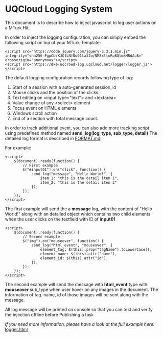 # UQCloud Logging System

This document is to describe how to inject javascript to log user actions on a MTurk Hit,

In order to inject the logging configuration, you can simply embed the following script on top of your MTurk Template:

    <script src="https://code.jquery.com/jquery-3.3.1.min.js" integrity="sha256-FgpCb/KJQlLNfOu91ta32o/NMZxltwRo8QtmkMRdAu8=" crossorigin="anonymous"></script>
    <script src="https://dke-uqcrowd-log.uqcloud.net/logger/logger.js"></script>

The default logging configuration records following type of log:

1. Start of a session with a auto-generated session_id
2. Mouse clicks and the position of the clicks
3. Text editing on \<input type="text"\> and \<textarea\>
4. Value change of any \<select\> element
5. Focus event on HTML elements
6. Windows scroll action
7. End of a section with total message count.


In order to track additional event, you can also add more tracking script using predefined method named **send_log(log_type, sub_type, detail)**
The detailed log format is described in [FORMAT.md](https://github.com/d-lab/uqcrowd-log/blob/master/FORMAT.md)

For example: 

    <script>
        $(document).ready(function() {
            // First example 
            $("#input01").on("click", function() {
                send_log("message", "Hello World!", {
                    item_1: "this is the detail item 1",
                    item_2: "this is the detail item 2"
                });
            });  
        });
    </script>
    
The first example will send the a **message** log, with the content of "Hello World!" along with an detailed object which contains two child elements when the
user clicks on the textfield with ID of **input01**

    <script>
        $(document).ready(function() {
            // Second example 
            $("img").on("mouseover", function() {
                send_log("html_event", "mouseover", {
                    element_tag: $(this).prop("tagName").toLowerCase(),
                    element_name: $(this).attr("name"),
                    element_id: $(this).attr("id"),
                });
            });      
        });
    </script>

The second example will send the message with **html_event** type with **mouseover** sub_type when user hover on any images
in the document. The information of tag, name, id of those images will be sent along with the message.

All log message will be printed on console so that you can test and verify the injection offline before Publishing a task

_If you need more information, please have a look at the full example here:_ [logger.html](https://github.com/d-lab/uqcrowd-log/blob/master/templates/logger.html)